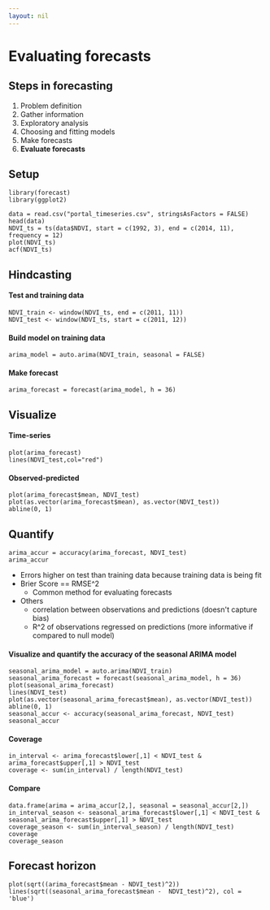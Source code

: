 ```yaml
---
layout: nil
---
```


# Evaluating forecasts

## Steps in forecasting

1. Problem definition
2. Gather information
3. Exploratory analysis
4. Choosing and fitting models
5. Make forecasts
6. **Evaluate forecasts**

## Setup

```
library(forecast)
library(ggplot2)

data = read.csv("portal_timeseries.csv", stringsAsFactors = FALSE)
head(data)
NDVI_ts = ts(data$NDVI, start = c(1992, 3), end = c(2014, 11), frequency = 12)
plot(NDVI_ts)
acf(NDVI_ts)

```

## Hindcasting

#### Test and training data

```
NDVI_train <- window(NDVI_ts, end = c(2011, 11))
NDVI_test <- window(NDVI_ts, start = c(2011, 12))
```

#### Build model on training data

```
arima_model = auto.arima(NDVI_train, seasonal = FALSE)
```

#### Make forecast

```
arima_forecast = forecast(arima_model, h = 36)
```

## Visualize

#### Time-series

```
plot(arima_forecast)
lines(NDVI_test,col="red")
```

#### Observed-predicted

```
plot(arima_forecast$mean, NDVI_test)
plot(as.vector(arima_forecast$mean), as.vector(NDVI_test))
abline(0, 1)
```

## Quantify

```
arima_accur = accuracy(arima_forecast, NDVI_test)
arima_accur
```

* Errors higher on test than training data because training data is being fit
* Brier Score == RMSE^2
    * Common method for evaluating forecasts
* Others
    * correlation between observations and predictions (doesn't capture bias)
    * R^2 of observations regressed on predictions (more informative if compared to null model)  
    
#### Visualize and quantify the accuracy of the seasonal ARIMA model

```
seasonal_arima_model = auto.arima(NDVI_train)
seasonal_arima_forecast = forecast(seasonal_arima_model, h = 36)
plot(seasonal_arima_forecast)
lines(NDVI_test)
plot(as.vector(seasonal_arima_forecast$mean), as.vector(NDVI_test))
abline(0, 1)
seasonal_accur <- accuracy(seasonal_arima_forecast, NDVI_test)
seasonal_accur
```

#### Coverage

```
in_interval <- arima_forecast$lower[,1] < NDVI_test & arima_forecast$upper[,1] > NDVI_test
coverage <- sum(in_interval) / length(NDVI_test)
```

#### Compare

```
data.frame(arima = arima_accur[2,], seasonal = seasonal_accur[2,])
in_interval_season <- seasonal_arima_forecast$lower[,1] < NDVI_test & seasonal_arima_forecast$upper[,1] > NDVI_test
coverage_season <- sum(in_interval_season) / length(NDVI_test)
coverage
coverage_season
```

## Forecast horizon

```
plot(sqrt((arima_forecast$mean - NDVI_test)^2))
lines(sqrt((seasonal_arima_forecast$mean -  NDVI_test)^2), col = 'blue')
```
